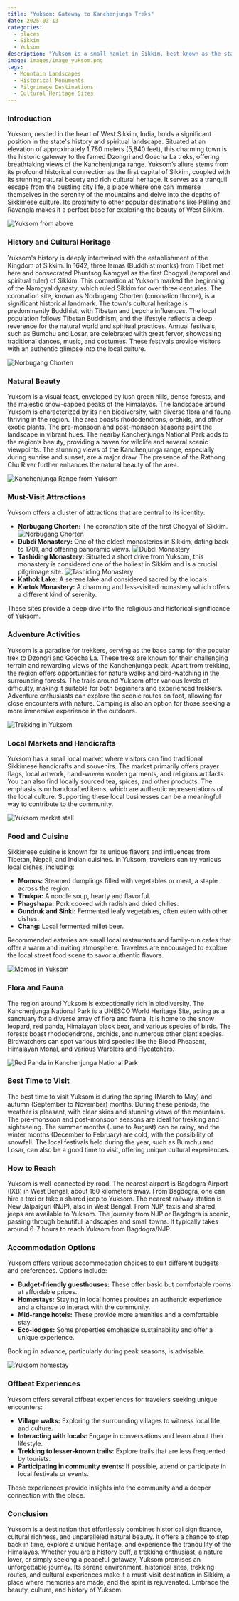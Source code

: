```yaml
---
title: "Yuksom: Gateway to Kanchenjunga Treks"
date: 2025-03-13
categories:
  - places
  - Sikkim
  - Yuksom
description: "Yuksom is a small hamlet in Sikkim, best known as the starting point for trekkers heading to Kanchenjunga Base Camp. This quaint village surrounded by lush green forests and snow-capped peaks offers a serene environment for nature lovers. It's also a gateway to some of the most beautiful trekking routes in India."
image: images/image_yuksom.png
tags: 
  - Mountain Landscapes
  - Historical Monuments
  - Pilgrimage Destinations
  - Cultural Heritage Sites
---
```



### **Introduction**

Yuksom, nestled in the heart of West Sikkim, India, holds a significant position in the state's history and spiritual landscape. Situated at an elevation of approximately 1,780 meters (5,840 feet), this charming town is the historic gateway to the famed Dzongri and Goecha La treks, offering breathtaking views of the Kanchenjunga range. Yuksom’s allure stems from its profound historical connection as the first capital of Sikkim, coupled with its stunning natural beauty and rich cultural heritage. It serves as a tranquil escape from the bustling city life, a place where one can immerse themselves in the serenity of the mountains and delve into the depths of Sikkimese culture. Its proximity to other popular destinations like Pelling and Ravangla makes it a perfect base for exploring the beauty of West Sikkim.

<img src="placeholder_image_yuksom_introduction.jpg" alt="Yuksom from above">

### **History and Cultural Heritage**

Yuksom's history is deeply intertwined with the establishment of the Kingdom of Sikkim. In 1642, three lamas (Buddhist monks) from Tibet met here and consecrated Phuntsog Namgyal as the first Chogyal (temporal and spiritual ruler) of Sikkim. This coronation at Yuksom marked the beginning of the Namgyal dynasty, which ruled Sikkim for over three centuries. The coronation site, known as Norbugang Chorten (coronation throne), is a significant historical landmark. The town's cultural heritage is predominantly Buddhist, with Tibetan and Lepcha influences. The local population follows Tibetan Buddhism, and the lifestyle reflects a deep reverence for the natural world and spiritual practices. Annual festivals, such as Bumchu and Losar, are celebrated with great fervor, showcasing traditional dances, music, and costumes. These festivals provide visitors with an authentic glimpse into the local culture.

<img src="placeholder_image_yuksom_history.jpg" alt="Norbugang Chorten">

### **Natural Beauty**

Yuksom is a visual feast, enveloped by lush green hills, dense forests, and the majestic snow-capped peaks of the Himalayas. The landscape around Yuksom is characterized by its rich biodiversity, with diverse flora and fauna thriving in the region. The area boasts rhododendrons, orchids, and other exotic plants. The pre-monsoon and post-monsoon seasons paint the landscape in vibrant hues. The nearby Kanchenjunga National Park adds to the region’s beauty, providing a haven for wildlife and several scenic viewpoints. The stunning views of the Kanchenjunga range, especially during sunrise and sunset, are a major draw. The presence of the Rathong Chu River further enhances the natural beauty of the area.

<img src="placeholder_image_yuksom_natural_beauty.jpg" alt="Kanchenjunga Range from Yuksom">

### **Must-Visit Attractions**

Yuksom offers a cluster of attractions that are central to its identity:

*   **Norbugang Chorten:** The coronation site of the first Chogyal of Sikkim.
    <img src="placeholder_image_norbugang_chorten.jpg" alt="Norbugang Chorten">
*   **Dubdi Monastery:** One of the oldest monasteries in Sikkim, dating back to 1701, and offering panoramic views.
    <img src="placeholder_image_dubdi_monastery.jpg" alt="Dubdi Monastery">
*   **Tashiding Monastery:** Situated a short drive from Yuksom, this monastery is considered one of the holiest in Sikkim and is a crucial pilgrimage site.
    <img src="placeholder_image_tashiding_monastery.jpg" alt="Tashiding Monastery">
*   **Kathok Lake:** A serene lake and considered sacred by the locals.
*   **Kartok Monastery:** A charming and less-visited monastery which offers a different kind of serenity.

These sites provide a deep dive into the religious and historical significance of Yuksom.

### **Adventure Activities**

Yuksom is a paradise for trekkers, serving as the base camp for the popular trek to Dzongri and Goecha La. These treks are known for their challenging terrain and rewarding views of the Kanchenjunga peak. Apart from trekking, the region offers opportunities for nature walks and bird-watching in the surrounding forests. The trails around Yuksom offer various levels of difficulty, making it suitable for both beginners and experienced trekkers. Adventure enthusiasts can explore the scenic routes on foot, allowing for close encounters with nature. Camping is also an option for those seeking a more immersive experience in the outdoors.

<img src="placeholder_image_yuksom_trekking.jpg" alt="Trekking in Yuksom">

### **Local Markets and Handicrafts**

Yuksom has a small local market where visitors can find traditional Sikkimese handicrafts and souvenirs. The market primarily offers prayer flags, local artwork, hand-woven woolen garments, and religious artifacts. You can also find locally sourced tea, spices, and other products. The emphasis is on handcrafted items, which are authentic representations of the local culture. Supporting these local businesses can be a meaningful way to contribute to the community.

<img src="placeholder_image_yuksom_market.jpg" alt="Yuksom market stall">

### **Food and Cuisine**

Sikkimese cuisine is known for its unique flavors and influences from Tibetan, Nepali, and Indian cuisines. In Yuksom, travelers can try various local dishes, including:

*   **Momos:** Steamed dumplings filled with vegetables or meat, a staple across the region.
*   **Thukpa:** A noodle soup, hearty and flavorful.
*   **Phagshapa:** Pork cooked with radish and dried chilies.
*   **Gundruk and Sinki:** Fermented leafy vegetables, often eaten with other dishes.
*   **Chang:** Local fermented millet beer.

Recommended eateries are small local restaurants and family-run cafes that offer a warm and inviting atmosphere. Travelers are encouraged to explore the local street food scene to savor authentic flavors.

<img src="placeholder_image_yuksom_food.jpg" alt="Momos in Yuksom">

### **Flora and Fauna**

The region around Yuksom is exceptionally rich in biodiversity. The Kanchenjunga National Park is a UNESCO World Heritage Site, acting as a sanctuary for a diverse array of flora and fauna. It is home to the snow leopard, red panda, Himalayan black bear, and various species of birds. The forests boast rhododendrons, orchids, and numerous other plant species. Birdwatchers can spot various bird species like the Blood Pheasant, Himalayan Monal, and various Warblers and Flycatchers.

<img src="placeholder_image_yuksom_wildlife.jpg" alt="Red Panda in Kanchenjunga National Park">

### **Best Time to Visit**

The best time to visit Yuksom is during the spring (March to May) and autumn (September to November) months. During these periods, the weather is pleasant, with clear skies and stunning views of the mountains. The pre-monsoon and post-monsoon seasons are ideal for trekking and sightseeing. The summer months (June to August) can be rainy, and the winter months (December to February) are cold, with the possibility of snowfall. The local festivals held during the year, such as Bumchu and Losar, can also be a good time to visit, offering unique cultural experiences.

### **How to Reach**

Yuksom is well-connected by road. The nearest airport is Bagdogra Airport (IXB) in West Bengal, about 160 kilometers away. From Bagdogra, one can hire a taxi or take a shared jeep to Yuksom. The nearest railway station is New Jalpaiguri (NJP), also in West Bengal. From NJP, taxis and shared jeeps are available to Yuksom. The journey from NJP or Bagdogra is scenic, passing through beautiful landscapes and small towns. It typically takes around 6-7 hours to reach Yuksom from Bagdogra/NJP.

### **Accommodation Options**

Yuksom offers various accommodation choices to suit different budgets and preferences. Options include:

*   **Budget-friendly guesthouses:** These offer basic but comfortable rooms at affordable prices.
*   **Homestays:** Staying in local homes provides an authentic experience and a chance to interact with the community.
*   **Mid-range hotels:** These provide more amenities and a comfortable stay.
*   **Eco-lodges:** Some properties emphasize sustainability and offer a unique experience.

Booking in advance, particularly during peak seasons, is advisable.

<img src="placeholder_image_yuksom_accommodation.jpg" alt="Yuksom homestay">

### **Offbeat Experiences**

Yuksom offers several offbeat experiences for travelers seeking unique encounters:

*   **Village walks:** Exploring the surrounding villages to witness local life and culture.
*   **Interacting with locals:** Engage in conversations and learn about their lifestyle.
*   **Trekking to lesser-known trails:** Explore trails that are less frequented by tourists.
*   **Participating in community events:** If possible, attend or participate in local festivals or events.

These experiences provide insights into the community and a deeper connection with the place.

### **Conclusion**

Yuksom is a destination that effortlessly combines historical significance, cultural richness, and unparalleled natural beauty. It offers a chance to step back in time, explore a unique heritage, and experience the tranquility of the Himalayas. Whether you are a history buff, a trekking enthusiast, a nature lover, or simply seeking a peaceful getaway, Yuksom promises an unforgettable journey. Its serene environment, historical sites, trekking routes, and cultural experiences make it a must-visit destination in Sikkim, a place where memories are made, and the spirit is rejuvenated. Embrace the beauty, culture, and history of Yuksom.


